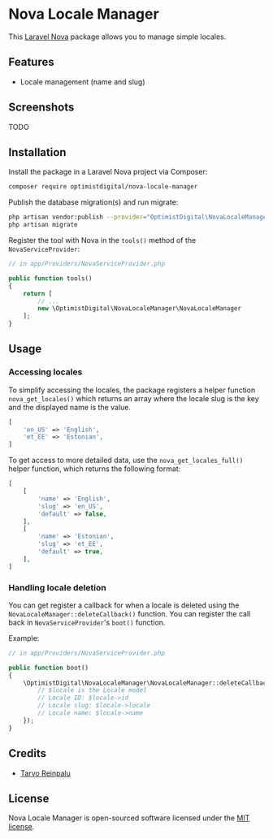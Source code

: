 # Nova Locale Manager

This [Laravel Nova](https://nova.laravel.com) package allows you to manage simple locales.

## Features

- Locale management (name and slug)

## Screenshots

TODO

## Installation

Install the package in a Laravel Nova project via Composer:

```bash
composer require optimistdigital/nova-locale-manager
```

Publish the database migration(s) and run migrate:

```bash
php artisan vendor:publish --provider="OptimistDigital\NovaLocaleManager\ToolServiceProvider" --tag="migrations"
php artisan migrate
```

Register the tool with Nova in the `tools()` method of the `NovaServiceProvider`:

```php
// in app/Providers/NovaServiceProvider.php

public function tools()
{
    return [
        // ...
        new \OptimistDigital\NovaLocaleManager\NovaLocaleManager
    ];
}
```

## Usage

### Accessing locales

To simplify accessing the locales, the package registers a helper function `nova_get_locales()` which returns an array where the locale slug is the key and the displayed name is the value.

```php
[
    'en_US' => 'English',
    'et_EE' => 'Estonian',
]
```

To get access to more detailed data, use the `nova_get_locales_full()` helper function, which returns the following format:

```php
[
    [
        'name' => 'English',
        'slug' => 'en_US',
        'default' => false,
    ],
    [
        'name' => 'Estonian',
        'slug' => 'et_EE',
        'default' => true,
    ],
]
```

### Handling locale deletion

You can get register a callback for when a locale is deleted using the `NovaLocaleManager::deleteCallback()` function. You can register the call back in `NovaServiceProvider`'s `boot()` function.

Example:

```php
// in app/Providers/NovaServiceProvider.php

public function boot()
{
    \OptimistDigital\NovaLocaleManager\NovaLocaleManager::deleteCallback(function ($locale) {
        // $locale is the Locale model
        // Locale ID: $locale->id
        // Locale slug: $locale->locale
        // Locale name: $locale->name
    });
}
```

## Credits

- [Tarvo Reinpalu](https://github.com/Tarpsvo)

## License

Nova Locale Manager is open-sourced software licensed under the [MIT license](LICENSE.md).
